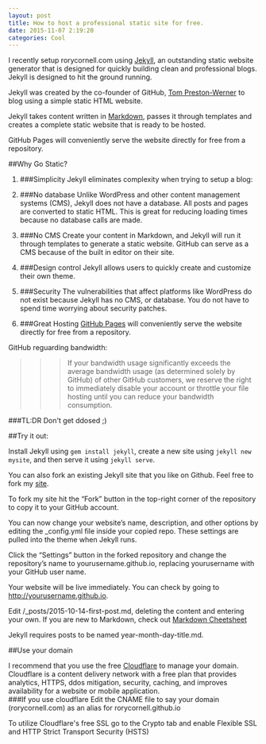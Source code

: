 ```yaml
---
layout: post
title: How to host a professional static site for free.
date: 2015-11-07 2:19:20
categories: Cool
---
```


I recently setup rorycornell.com using [Jekyll](https://jekyllrb.com/), an outstanding static website generator that is designed for quickly building clean and professional blogs.  Jekyll is designed to hit the ground running.

Jekyll was created by the co-founder of GitHub, [Tom Preston-Werner](http://tom.preston-werner.com/) to blog using a simple static HTML website.


Jekyll takes content written in [Markdown](https://en.wikipedia.org/wiki/Markdown), passes it through templates and creates a complete static website that is ready to be hosted. 


GitHub Pages will conveniently serve the website directly for free from a repository.




##Why Go Static?
1. ###Simplicity
Jekyll eliminates complexity when trying to setup a blog:

2. ###No database
Unlike WordPress and other content management systems (CMS), Jekyll does not have a database. All posts and pages are converted to static HTML. This is great for reducing loading times because no database calls are made.
3. ###No CMS
Create your content in Markdown, and Jekyll will run it through templates to generate a static website. GitHub can serve as a CMS because of the built in editor on their site.
4. ###Design control
Jekyll allows users to quickly create and customize their own theme.
5. ###Security
The vulnerabilities that affect platforms like WordPress do not exist because Jekyll has no CMS, or database.  You do not have to spend time worrying about security patches.
6. ###Great Hosting
[GitHub Pages](https://pages.github.com/) will conveniently serve the website directly for free from a repository. 

GitHub reguarding bandwidth: 
>>>If your bandwidth usage significantly exceeds the average bandwidth usage (as determined solely by GitHub) of other GitHub customers, we reserve the right to immediately disable your account or throttle your file hosting until you can reduce your bandwidth consumption.

###TL:DR 
Don't get ddosed ;)


##Try it out:

Install Jekyll using `gem install jekyll`, create a new site using `jekyll new mysite`, and then serve it using `jekyll serve`.



You can also fork an existing Jekyll site that you like on Github.
Feel free to fork my [site](https://github.com/rorycornell/rorycornell.github.io).

To fork my site hit the “Fork” button in the top-right corner of the repository to copy it to your GitHub account.

You can now change your website’s name, description, and other options by editing the _config.yml file inside your copied repo. These settings are pulled into the theme when Jekyll runs.

Click the “Settings” button in the forked repository and change the repository’s name to yourusername.github.io, replacing yourusername with your GitHub user name.

Your website will be live immediately. You can check by going to http://yourusername.github.io.


Edit /_posts/2015-10-14-first-post.md, deleting the content and entering your own. If you are new to Markdown, check out [Markdown Cheetsheet](https://github.com/adam-p/markdown-here/wiki/Markdown-Cheatsheet)

Jekyll requires posts to be named year-month-day-title.md.


##Use your domain

I recommend that you use the free [Cloudflare](https://cloudflare.com) to manage your domain.  Cloudflare is a content delivery network with a free plan that provides analytics, HTTPS, ddos mitigation, security, caching, and improves availability for a website or mobile application.  
###If you use cloudflare
Edit the CNAME file to say your domain (rorycornell.com) as an alias for rorycornell.github.io

To utilize Cloudflare's free SSL go to the Crypto tab and enable Flexible SSL and HTTP Strict Transport Security (HSTS) 




